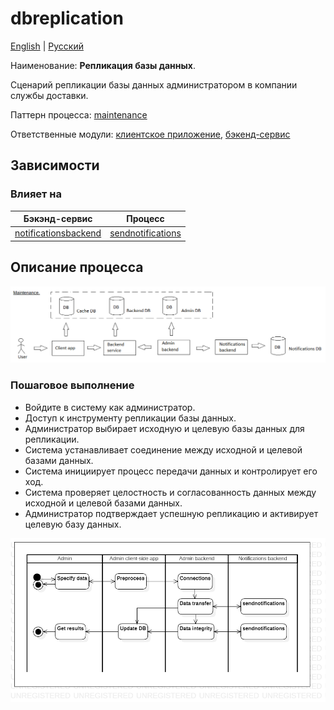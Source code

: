 # dbreplication

[English](dbreplication.md) | [Русский](dbreplication.ru.md)

Наименование: **Репликация базы данных**.

Сценарий репликации базы данных администратором в компании службы доставки.

Паттерн процесса: [maintenance](../../processpatterns/maintenance.ru.md)

Ответственные модули: [клиентское приложение](../../frontend/adminclient.ru.md), [бэкенд-сервис](../../backend/adminbackend.ru.md)

## Зависимости

### Влияет на

| Бэкэнд-сервис | Процесс |
| --- | ---- |
| [notificationsbackend](../../backend/notificationsbackend.ru.md) | [sendnotifications](../notificationsbackend/sendnotifications.ru.md) |

## Описание процесса

![maintenance_overall](../../img/maintenance_overall.png)

### Пошаговое выполнение

- Войдите в систему как администратор.
- Доступ к инструменту репликации базы данных.
- Администратор выбирает исходную и целевую базы данных для репликации.
- Система устанавливает соединение между исходной и целевой базами данных.
- Система инициирует процесс передачи данных и контролирует его ход.
- Система проверяет целостность и согласованность данных между исходной и целевой базами данных.
- Администратор подтверждает успешную репликацию и активирует целевую базу данных.

![admin.dbreplication](../../img/activitydiagrams/admin.dbreplication.png)
